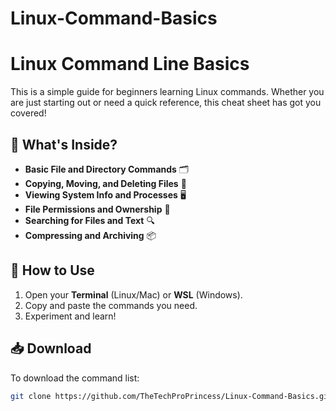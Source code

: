 # Linux-Command-Basics
# Linux Command Line Basics

This is a simple guide for beginners learning Linux commands. Whether you are just starting out or need a quick reference, this cheat sheet has got you covered!  

## 📂 What's Inside?
- **Basic File and Directory Commands** 🗂️
- **Copying, Moving, and Deleting Files** 📁
- **Viewing System Info and Processes** 🖥️
- **File Permissions and Ownership** 🔐
- **Searching for Files and Text** 🔍
- **Compressing and Archiving** 📦

## 📜 How to Use
1. Open your **Terminal** (Linux/Mac) or **WSL** (Windows).
2. Copy and paste the commands you need.
3. Experiment and learn!

## 📥 Download
To download the command list:
```bash
git clone https://github.com/TheTechProPrincess/Linux-Command-Basics.git
